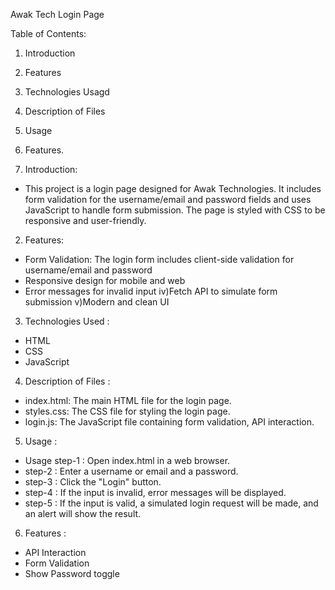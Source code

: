  Awak Tech Login Page

Table of Contents: 

1. Introduction 
2. Features 
3. Technologies Usagd 
4. Description of Files
5. Usage
6. Features.

1. Introduction:
 - This project is a login page designed for Awak Technologies. It includes form validation for the username/email and password fields
  and uses JavaScript to handle form submission. The page is styled with CSS to be responsive and user-friendly.

2. Features:
   
- Form Validation: The login form includes client-side validation for username/email and password
- Responsive design for mobile and web 
- Error messages for invalid input iv)Fetch API to simulate form submission v)Modern and clean UI

3. Technologies Used :

- HTML
- CSS
- JavaScript

4. Description of Files :

- index.html: The main HTML file for the login page.
- styles.css: The CSS file for styling the login page.
- login.js: The JavaScript file containing form validation, API interaction.

 5. Usage :

- Usage step-1 : Open index.html in a web browser.
- step-2 : Enter a username or email and a password.
- step-3 : Click the "Login" button.
- step-4 : If the input is invalid, error messages will be displayed.
- step-5 : If the input is valid, a simulated login request will be made, and an alert will show the result. 

6. Features :
 - API Interaction
 - Form Validation
 - Show Password toggle




